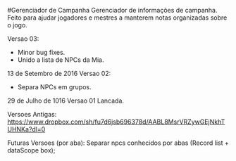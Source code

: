 #Gerenciador de Campanha
Gerenciador de informações de campanha. Feito para ajudar jogadores e mestres a manterem notas organizadas sobre o jogo. 

Versao 03:
* Minor bug fixes. 
* Unido a lista de NPCs da Mia.

13 de Setembro de 2016
Versao 02:
* Separa NPCs em grupos. 

29 de Julho de 1016
Versao 01 Lancada. 

Versoes Antigas:
https://www.dropbox.com/sh/fu7d6jsb696378d/AABL8MsrVRZywGEjNkhTUHNKa?dl=0

Futuras Versoes (por aba): 
Separar npcs conhecidos por abas (Record list + dataScope box);
